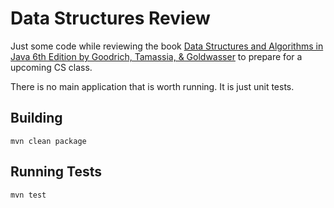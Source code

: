# Data Structures Review

Just some code while reviewing the book  [Data Structures and Algorithms in Java 6th Edition by Goodrich, Tamassia, & Goldwasser](https://www.amazon.com/Data-Structures-Algorithms-Michael-Goodrich/dp/1118771338) to prepare for a upcoming CS class.

There is no main application that is worth running. It is just unit tests.

## Building

`mvn clean package`

## Running Tests

`mvn test`


